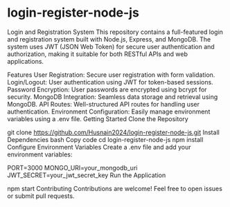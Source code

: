 # login-register-node-js

Login and Registration System
This repository contains a full-featured login and registration system built with Node.js, Express, and MongoDB. The system uses JWT (JSON Web Token) for secure user authentication and authorization, making it suitable for both RESTful APIs and web applications.

Features
User Registration: Secure user registration with form validation.
Login/Logout: User authentication using JWT for token-based sessions.
Password Encryption: User passwords are encrypted using bcrypt for security.
MongoDB Integration: Seamless data storage and retrieval using MongoDB.
API Routes: Well-structured API routes for handling user authentication.
Environment Configuration: Easily manage environment variables using a .env file.
Getting Started
Clone the Repository

git clone https://github.com/Husnain2024/login-register-node-js.git
Install Dependencies
bash
Copy code
cd login-register-node-js
npm install
Configure Environment Variables
Create a .env file and add your environment variables:

PORT=3000
MONGO_URI=your_mongodb_uri
JWT_SECRET=your_jwt_secret_key
Run the Application

npm start
Contributing
Contributions are welcome! Feel free to open issues or submit pull requests.
